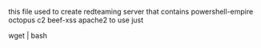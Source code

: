 this file used to create redteaming server that contains 
powershell-empire
octopus c2 
beef-xss
apache2
to use just 

wget | bash
